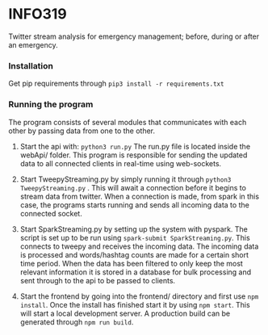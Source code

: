 # INFO319
Twitter stream analysis for emergency management; before, during or after an emergency. 

### Installation

Get pip requirements through 
``pip3 install -r requirements.txt``

### Running the program
The program consists of several modules that communicates
with each other by passing data from one to the other.

1. Start the api with: 
``python3 run.py`` The run.py file is located inside
the webApi/ folder. This program is responsible for
sending the updated data to all connected clients
in real-time using web-sockets.

2. Start TweepyStreaming.py by simply
running it through ``python3 TweepyStreaming.py``
. This will await a connection before it begins to
stream data from twitter. When a connection is made,
from spark in this case, the programs starts running
and sends all incoming data to the connected socket.

3. Start SparkStreaming.py by setting up the system with
pyspark. The script is set up to be run using 
``spark-submit SparkStreaming.py``. This connects
to tweepy and receives the incoming data. The incoming
data is processed and words/hashtag counts are made for a 
certain short time period. When the data has been filtered
to only keep the most relevant information it is stored in
a database for bulk processing and sent through to the api to be passed to
clients. 

4. Start the frontend by going into the frontend/ 
directory and first use ``npm install``. Once the 
install has finished start it by using ``npm start``.
This will start a local development server. A production
build can be generated through ``npm run build``.